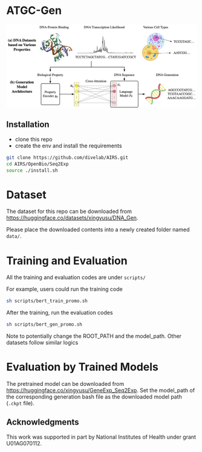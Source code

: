 # ATGC-Gen

[//]: # (This is the official implement of Paper [Learning to Discover Regulatory Elements for Gene Expression Prediction]&#40;https://arxiv.org/abs/2502.13991&#41;. You can also find our [paper]&#40;https://huggingface.co/papers/2502.13991&#41; and [material collections]&#40;https://huggingface.co/collections/xingyusu/seq2exp-67daf57c1cfc53d3a4642d44&#41; on <b> 🤗 HuggingFace </b>!)

![framework](images/framework.png)

## Installation

- clone this repo
- create the env and install the requirements
  
```bash
git clone https://github.com/divelab/AIRS.git
cd AIRS/OpenBio/Seq2Exp
source ./install.sh
```

# Dataset

The dataset for this repo can be downloaded from https://huggingface.co/datasets/xingyusu/DNA_Gen. 

Please place the downloaded contents into a newly created folder named `data/`.


# Training and Evaluation

All the training and evaluation codes are under `scripts/`

For example, users could run the training code
```bash
sh scripts/bert_train_promo.sh
```

After the training, run the evaluation codes
```bash
sh scripts/bert_gen_promo.sh
```
Note to potentially change the ROOT_PATH and the model_path.
Other datasets follow similar logics


# Evaluation by Trained Models

The pretrained model can be downloaded from https://huggingface.co/xingyusu/GeneExp_Seq2Exp. 
Set the model_path of the corresponding generation bash file as the downloaded model path (`.ckpt` file).


[//]: # (## Citation)

[//]: # ()
[//]: # ()
[//]: # (Please cite our paper if you find our paper useful.)

[//]: # ()
[//]: # (```)

[//]: # (@article{su2025learning,)

[//]: # (  title={Learning to Discover Regulatory Elements for Gene Expression Prediction},)

[//]: # (  author={Su, Xingyu and Yu, Haiyang and Zhi, Degui and Ji, Shuiwang},)

[//]: # (  journal={arXiv preprint arXiv:2502.13991},)

[//]: # (  year={2025})

[//]: # (})

[//]: # (```)

## Acknowledgments

This work was supported in part by National Institutes of Health under grant U01AG070112.
